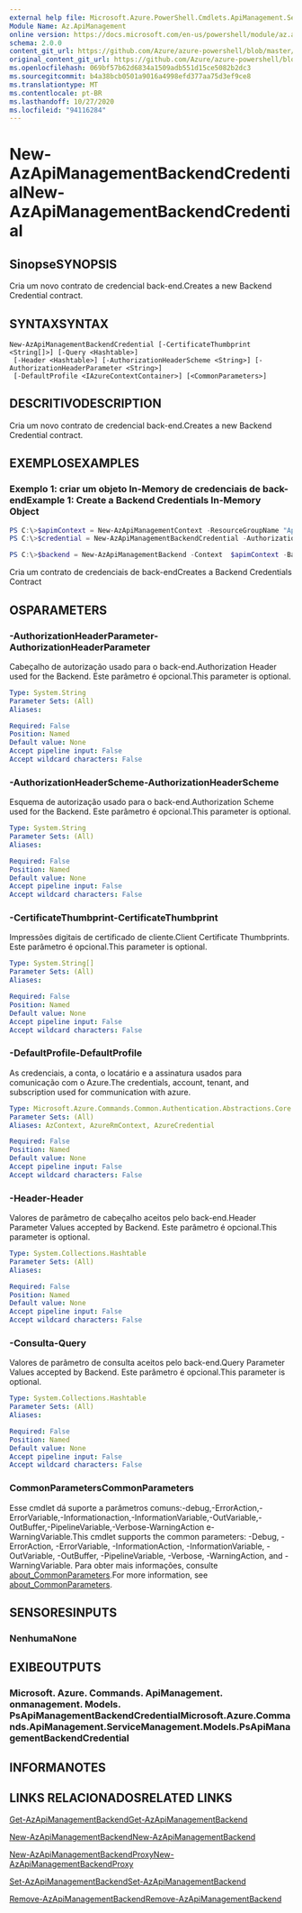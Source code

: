 ```yaml
---
external help file: Microsoft.Azure.PowerShell.Cmdlets.ApiManagement.ServiceManagement.dll-Help.xml
Module Name: Az.ApiManagement
online version: https://docs.microsoft.com/en-us/powershell/module/az.apimanagement/new-azapimanagementbackendcredential
schema: 2.0.0
content_git_url: https://github.com/Azure/azure-powershell/blob/master/src/ApiManagement/ApiManagement/help/New-AzApiManagementBackendCredential.md
original_content_git_url: https://github.com/Azure/azure-powershell/blob/master/src/ApiManagement/ApiManagement/help/New-AzApiManagementBackendCredential.md
ms.openlocfilehash: 069bf57b62d6834a1509adb551d15ce5082b2dc3
ms.sourcegitcommit: b4a38bcb0501a9016a4998efd377aa75d3ef9ce8
ms.translationtype: MT
ms.contentlocale: pt-BR
ms.lasthandoff: 10/27/2020
ms.locfileid: "94116284"
---
```

# <span data-ttu-id="b36cf-101">New-AzApiManagementBackendCredential</span><span class="sxs-lookup"><span data-stu-id="b36cf-101">New-AzApiManagementBackendCredential</span></span>

## <span data-ttu-id="b36cf-102">Sinopse</span><span class="sxs-lookup"><span data-stu-id="b36cf-102">SYNOPSIS</span></span>
<span data-ttu-id="b36cf-103">Cria um novo contrato de credencial back-end.</span><span class="sxs-lookup"><span data-stu-id="b36cf-103">Creates a new Backend Credential contract.</span></span>

## <span data-ttu-id="b36cf-104">SYNTAX</span><span class="sxs-lookup"><span data-stu-id="b36cf-104">SYNTAX</span></span>

```
New-AzApiManagementBackendCredential [-CertificateThumbprint <String[]>] [-Query <Hashtable>]
 [-Header <Hashtable>] [-AuthorizationHeaderScheme <String>] [-AuthorizationHeaderParameter <String>]
 [-DefaultProfile <IAzureContextContainer>] [<CommonParameters>]
```

## <span data-ttu-id="b36cf-105">DESCRITIVO</span><span class="sxs-lookup"><span data-stu-id="b36cf-105">DESCRIPTION</span></span>
<span data-ttu-id="b36cf-106">Cria um novo contrato de credencial back-end.</span><span class="sxs-lookup"><span data-stu-id="b36cf-106">Creates a new Backend Credential contract.</span></span>

## <span data-ttu-id="b36cf-107">EXEMPLOS</span><span class="sxs-lookup"><span data-stu-id="b36cf-107">EXAMPLES</span></span>

### <span data-ttu-id="b36cf-108">Exemplo 1: criar um objeto In-Memory de credenciais de back-end</span><span class="sxs-lookup"><span data-stu-id="b36cf-108">Example 1: Create a Backend Credentials In-Memory Object</span></span>
```powershell
PS C:\>$apimContext = New-AzApiManagementContext -ResourceGroupName "Api-Default-WestUS" -ServiceName "contoso"
PS C:\>$credential = New-AzApiManagementBackendCredential -AuthorizationHeaderScheme basic -AuthorizationHeaderParameter opensesame -Query @{"sv" = @('xx', 'bb'); "sr" = @('cc')} -Header @{"x-my-1" = @('val1', 'val2')}

PS C:\>$backend = New-AzApiManagementBackend -Context  $apimContext -BackendId 123 -Url 'https://contoso.com/awesomeapi' -Protocol http -Title "first backend" -SkipCertificateChainValidation $true -Credential $credential -Description "my backend"
```

<span data-ttu-id="b36cf-109">Cria um contrato de credenciais de back-end</span><span class="sxs-lookup"><span data-stu-id="b36cf-109">Creates a Backend Credentials Contract</span></span>

## <span data-ttu-id="b36cf-110">OS</span><span class="sxs-lookup"><span data-stu-id="b36cf-110">PARAMETERS</span></span>

### <span data-ttu-id="b36cf-111">-AuthorizationHeaderParameter</span><span class="sxs-lookup"><span data-stu-id="b36cf-111">-AuthorizationHeaderParameter</span></span>
<span data-ttu-id="b36cf-112">Cabeçalho de autorização usado para o back-end.</span><span class="sxs-lookup"><span data-stu-id="b36cf-112">Authorization Header used for the Backend.</span></span>
<span data-ttu-id="b36cf-113">Este parâmetro é opcional.</span><span class="sxs-lookup"><span data-stu-id="b36cf-113">This parameter is optional.</span></span>

```yaml
Type: System.String
Parameter Sets: (All)
Aliases:

Required: False
Position: Named
Default value: None
Accept pipeline input: False
Accept wildcard characters: False
```

### <span data-ttu-id="b36cf-114">-AuthorizationHeaderScheme</span><span class="sxs-lookup"><span data-stu-id="b36cf-114">-AuthorizationHeaderScheme</span></span>
<span data-ttu-id="b36cf-115">Esquema de autorização usado para o back-end.</span><span class="sxs-lookup"><span data-stu-id="b36cf-115">Authorization Scheme used for the Backend.</span></span>
<span data-ttu-id="b36cf-116">Este parâmetro é opcional.</span><span class="sxs-lookup"><span data-stu-id="b36cf-116">This parameter is optional.</span></span>

```yaml
Type: System.String
Parameter Sets: (All)
Aliases:

Required: False
Position: Named
Default value: None
Accept pipeline input: False
Accept wildcard characters: False
```

### <span data-ttu-id="b36cf-117">-CertificateThumbprint</span><span class="sxs-lookup"><span data-stu-id="b36cf-117">-CertificateThumbprint</span></span>
<span data-ttu-id="b36cf-118">Impressões digitais de certificado de cliente.</span><span class="sxs-lookup"><span data-stu-id="b36cf-118">Client Certificate Thumbprints.</span></span>
<span data-ttu-id="b36cf-119">Este parâmetro é opcional.</span><span class="sxs-lookup"><span data-stu-id="b36cf-119">This parameter is optional.</span></span>

```yaml
Type: System.String[]
Parameter Sets: (All)
Aliases:

Required: False
Position: Named
Default value: None
Accept pipeline input: False
Accept wildcard characters: False
```

### <span data-ttu-id="b36cf-120">-DefaultProfile</span><span class="sxs-lookup"><span data-stu-id="b36cf-120">-DefaultProfile</span></span>
<span data-ttu-id="b36cf-121">As credenciais, a conta, o locatário e a assinatura usados para comunicação com o Azure.</span><span class="sxs-lookup"><span data-stu-id="b36cf-121">The credentials, account, tenant, and subscription used for communication with azure.</span></span>

```yaml
Type: Microsoft.Azure.Commands.Common.Authentication.Abstractions.Core.IAzureContextContainer
Parameter Sets: (All)
Aliases: AzContext, AzureRmContext, AzureCredential

Required: False
Position: Named
Default value: None
Accept pipeline input: False
Accept wildcard characters: False
```

### <span data-ttu-id="b36cf-122">-Header</span><span class="sxs-lookup"><span data-stu-id="b36cf-122">-Header</span></span>
<span data-ttu-id="b36cf-123">Valores de parâmetro de cabeçalho aceitos pelo back-end.</span><span class="sxs-lookup"><span data-stu-id="b36cf-123">Header Parameter Values accepted by Backend.</span></span>
<span data-ttu-id="b36cf-124">Este parâmetro é opcional.</span><span class="sxs-lookup"><span data-stu-id="b36cf-124">This parameter is optional.</span></span>

```yaml
Type: System.Collections.Hashtable
Parameter Sets: (All)
Aliases:

Required: False
Position: Named
Default value: None
Accept pipeline input: False
Accept wildcard characters: False
```

### <span data-ttu-id="b36cf-125">-Consulta</span><span class="sxs-lookup"><span data-stu-id="b36cf-125">-Query</span></span>
<span data-ttu-id="b36cf-126">Valores de parâmetro de consulta aceitos pelo back-end.</span><span class="sxs-lookup"><span data-stu-id="b36cf-126">Query Parameter Values accepted by Backend.</span></span>
<span data-ttu-id="b36cf-127">Este parâmetro é opcional.</span><span class="sxs-lookup"><span data-stu-id="b36cf-127">This parameter is optional.</span></span>

```yaml
Type: System.Collections.Hashtable
Parameter Sets: (All)
Aliases:

Required: False
Position: Named
Default value: None
Accept pipeline input: False
Accept wildcard characters: False
```

### <span data-ttu-id="b36cf-128">CommonParameters</span><span class="sxs-lookup"><span data-stu-id="b36cf-128">CommonParameters</span></span>
<span data-ttu-id="b36cf-129">Esse cmdlet dá suporte a parâmetros comuns:-debug,-ErrorAction,-ErrorVariable,-Informationaction,-InformationVariable,-OutVariable,-OutBuffer,-PipelineVariable,-Verbose-WarningAction e-WarningVariable.</span><span class="sxs-lookup"><span data-stu-id="b36cf-129">This cmdlet supports the common parameters: -Debug, -ErrorAction, -ErrorVariable, -InformationAction, -InformationVariable, -OutVariable, -OutBuffer, -PipelineVariable, -Verbose, -WarningAction, and -WarningVariable.</span></span> <span data-ttu-id="b36cf-130">Para obter mais informações, consulte [about_CommonParameters](http://go.microsoft.com/fwlink/?LinkID=113216).</span><span class="sxs-lookup"><span data-stu-id="b36cf-130">For more information, see [about_CommonParameters](http://go.microsoft.com/fwlink/?LinkID=113216).</span></span>

## <span data-ttu-id="b36cf-131">SENSORES</span><span class="sxs-lookup"><span data-stu-id="b36cf-131">INPUTS</span></span>

### <span data-ttu-id="b36cf-132">Nenhuma</span><span class="sxs-lookup"><span data-stu-id="b36cf-132">None</span></span>

## <span data-ttu-id="b36cf-133">EXIBE</span><span class="sxs-lookup"><span data-stu-id="b36cf-133">OUTPUTS</span></span>

### <span data-ttu-id="b36cf-134">Microsoft. Azure. Commands. ApiManagement. onmanagement. Models. PsApiManagementBackendCredential</span><span class="sxs-lookup"><span data-stu-id="b36cf-134">Microsoft.Azure.Commands.ApiManagement.ServiceManagement.Models.PsApiManagementBackendCredential</span></span>

## <span data-ttu-id="b36cf-135">INFORMA</span><span class="sxs-lookup"><span data-stu-id="b36cf-135">NOTES</span></span>

## <span data-ttu-id="b36cf-136">LINKS RELACIONADOS</span><span class="sxs-lookup"><span data-stu-id="b36cf-136">RELATED LINKS</span></span>

[<span data-ttu-id="b36cf-137">Get-AzApiManagementBackend</span><span class="sxs-lookup"><span data-stu-id="b36cf-137">Get-AzApiManagementBackend</span></span>](./Get-AzApiManagementBackend.md)

[<span data-ttu-id="b36cf-138">New-AzApiManagementBackend</span><span class="sxs-lookup"><span data-stu-id="b36cf-138">New-AzApiManagementBackend</span></span>](./New-AzApiManagementBackend.md)

[<span data-ttu-id="b36cf-139">New-AzApiManagementBackendProxy</span><span class="sxs-lookup"><span data-stu-id="b36cf-139">New-AzApiManagementBackendProxy</span></span>](./New-AzApiManagementBackendProxy.md)

[<span data-ttu-id="b36cf-140">Set-AzApiManagementBackend</span><span class="sxs-lookup"><span data-stu-id="b36cf-140">Set-AzApiManagementBackend</span></span>](./Set-AzApiManagementBackend.md)

[<span data-ttu-id="b36cf-141">Remove-AzApiManagementBackend</span><span class="sxs-lookup"><span data-stu-id="b36cf-141">Remove-AzApiManagementBackend</span></span>](./Remove-AzApiManagementBackend.md)
